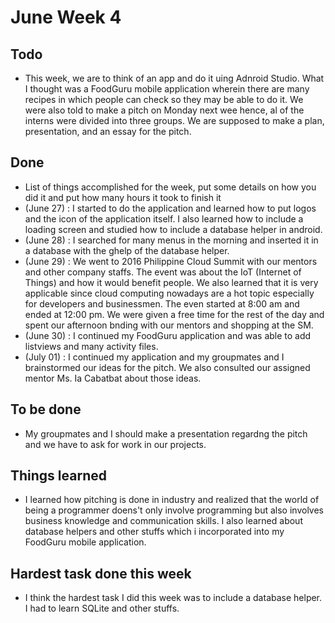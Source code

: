 # June Week 4

## Todo
- This week, we are to think of an app and do it uing Adnroid Studio. What I thought was a FoodGuru mobile application wherein there are many recipes in which people can check so they may be able to do it. We were also told to make a pitch on Monday next wee hence, al of the interns were divided into three groups. We are supposed to make a plan, presentation, and an essay for the pitch.

## Done
- List of things accomplished for the week, put some details on how you did it and put how many hours it took to finish it
- (June 27) : I started to do the application and learned how to put logos and the icon of the application itself. I also learned how to include a loading screen and studied how to include a database helper in android. 
- (June 28) : I searched for many menus in the morning and inserted it in a database with the ghelp of the database helper. 
- (June 29) : We went to 2016 Philippine Cloud Summit with our mentors and other company staffs. The event was about the IoT (Internet of Things) and how it would benefit people. We also learned that it is very applicable since cloud computing nowadays are a hot topic especially for developers and businessmen. The even started at 8:00 am and ended at 12:00 pm. We were given a free time for the rest of the day and spent our afternoon bnding with our mentors and shopping at the SM.
- (June 30) : I continued my FoodGuru application and was able to add listviews and many activity files.
- (July 01) : I continued my application and my groupmates and I brainstormed our ideas for the pitch. We also consulted our assigned mentor Ms. Ia Cabatbat about those ideas.

## To be done
- My groupmates and I should make a presentation regardng the pitch and we have to ask for work in our projects.

## Things learned
- I learned how pitching is done in industry and realized that the world of being a programmer doens't only involve programming but also involves business knowledge and communication skills. I also learned about database helpers and other stuffs which i incorporated into my FoodGuru mobile application.

## Hardest task done this week
- I think the hardest task I did this week was to include a database helper. I had to learn SQLite and other stuffs. 
